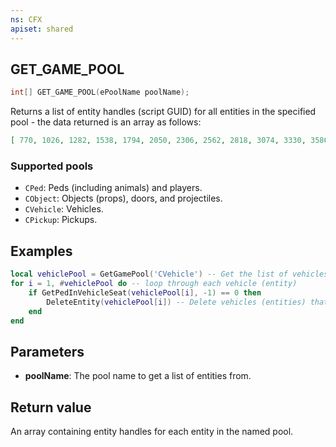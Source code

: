 ```yaml
---
ns: CFX
apiset: shared
---
```

## GET_GAME_POOL

```c
int[] GET_GAME_POOL(ePoolName poolName);
```

Returns a list of entity handles (script GUID) for all entities in the specified pool - the data returned is an array as
follows:

```json
[ 770, 1026, 1282, 1538, 1794, 2050, 2306, 2562, 2818, 3074, 3330, 3586, 3842, 4098, 4354, 4610, ...]
```

### Supported pools
* `CPed`: Peds (including animals) and players.
* `CObject`: Objects (props), doors, and projectiles.
* `CVehicle`: Vehicles.
* `CPickup`: Pickups.

## Examples
```lua
local vehiclePool = GetGamePool('CVehicle') -- Get the list of vehicles (entities) from the pool
for i = 1, #vehiclePool do -- loop through each vehicle (entity)
    if GetPedInVehicleSeat(vehiclePool[i], -1) == 0 then
        DeleteEntity(vehiclePool[i]) -- Delete vehicles (entities) that don't have a driver
    end
end
```

## Parameters
* **poolName**: The pool name to get a list of entities from.

## Return value
An array containing entity handles for each entity in the named pool.
